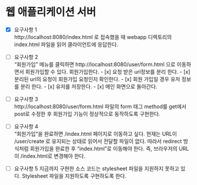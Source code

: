 # 웹 애플리케이션 서버

- [x] 요구사항 1 <br>
      http://localhost:8080/index.html 로 접속했을 때 webapp 디렉토리의 index.html 파일을 읽어 클라이언트에 응답한다.
      
- [ ] 요구사항 2 <br>
      “회원가입” 메뉴를 클릭하면 http://localhost:8080/user/form.html 으로 이동하면서 회원가입할 수 있다. 회원가입한다.
      - [x] 요청 받은 url정보를 분리 한다.
      - [x] 분리된 url의 요청이 회원가입 요청인지 확인한다.
       - [x] 회원 가입일 경우 유저 정보를 분리 한다.
      - [x] 유저를 저장한다.
      - [x] 메인 화면으로 돌아간다.
      
- [ ] 요구사항 3 <br>
     http://localhost:8080/user/form.html 파일의 form 태그 method를 get에서 post로 수정한 후 회원가입 기능이 정상적으로 동작하도록 구현한다.
     
- [ ] 요구사항 4 <br>
       “회원가입”을 완료하면 /index.html 페이지로 이동하고 싶다. 현재는 URL이 /user/create 로 유지되는 상태로 읽어서 전달할 파일이 없다. 따라서 redirect 방식처럼 회원가입을 완료한 후 “index.html”로 이동해야 한다. 즉, 브라우저의 URL이 /index.html로 변경해야 한다.
       
- [ ] 요구사항 5
      지금까지 구현한 소스 코드는 stylesheet 파일을 지원하지 못하고 있다. Stylesheet 파일을 지원하도록 구현하도록 한다.
